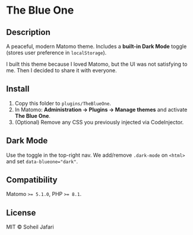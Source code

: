 
# The Blue One


## Description
A peaceful, modern Matomo theme. 
Includes a **built-in Dark Mode** toggle (stores user preference in `localStorage`).

I built this theme because I loved Matomo, but the UI was not satisfying to me. Then I decided to share it with everyone.

## Install
1. Copy this folder to `plugins/TheBlueOne`.
2. In Matomo: **Administration → Plugins → Manage themes** and activate **The Blue One**.
3. (Optional) Remove any CSS you previously injected via CodeInjector.

## Dark Mode
Use the toggle in the top-right nav. We add/remove `.dark-mode` on `<html>` and set `data-blueone="dark"`.

## Compatibility
Matomo `>= 5.1.0`, PHP `>= 8.1`.

## License
MIT © Soheil Jafari
